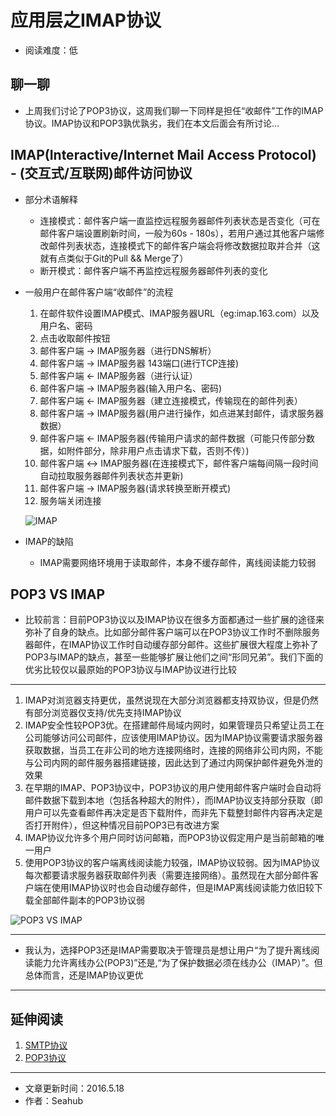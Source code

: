# 应用层之IMAP协议
* 阅读难度：低

## 聊一聊
* 上周我们讨论了POP3协议，这周我们聊一下同样是担任“收邮件”工作的IMAP协议。IMAP协议和POP3孰优孰劣，我们在本文后面会有所讨论...

## IMAP(Interactive/Internet Mail Access Protocol) - (交互式/互联网)邮件访问协议
* 部分术语解释
	* 连接模式：邮件客户端一直监控远程服务器邮件列表状态是否变化（可在邮件客户端设置刷新时间，一般为60s - 180s），若用户通过其他客户端修改邮件列表状态，连接模式下的邮件客户端会将修改数据拉取并合并（这就有点类似于Git的Pull && Merge了）
	* 断开模式：邮件客户端不再监控远程服务器邮件列表的变化 
 
* 一般用户在邮件客户端“收邮件”的流程
	1. 在邮件软件设置IMAP模式、IMAP服务器URL（eg:imap.163.com）以及用户名、密码
	2. 点击收取邮件按钮
	3. 邮件客户端 -> IMAP服务器（进行DNS解析）
	4. 邮件客户端 -> IMAP服务器 143端口(进行TCP连接)
	5. 邮件客户端 <- IMAP服务器（进行认证）
	6. 邮件客户端 -> IMAP服务器(输入用户名、密码)
	7. 邮件客户端 <- IMAP服务器（建立连接模式，传输现在的邮件列表）
	8. 邮件客户端 -> IMAP服务器(用户进行操作，如点进某封邮件，请求服务器数据）
	9. 邮件客户端 <- IMAP服务器(传输用户请求的邮件数据（可能只传部分数据，如附件部分，除非用户点击请求下载，否则不传）)
	10. 邮件客户端 <-> IMAP服务器(在连接模式下，邮件客户端每间隔一段时间自动拉取服务器邮件列表状态并更新)
	11. 邮件客户端 -> IMAP服务器(请求转换至断开模式)
	12. 服务端关闭连接
 	
 	![IMAP](https://github.com/SeaHub/BlogOfComputerNetwork/blob/master/res/imap.png?raw=true)
		
 	
* IMAP的缺陷
	* IMAP需要网络环境用于读取邮件，本身不缓存邮件，离线阅读能力较弱
	
## POP3 VS IMAP

* 比较前言：目前POP3协议以及IMAP协议在很多方面都通过一些扩展的途径来弥补了自身的缺点。比如部分邮件客户端可以在POP3协议工作时不删除服务器邮件，在IMAP协议工作时自动缓存部分邮件。这些扩展很大程度上弥补了POP3与IMAP的缺点，甚至一些能够扩展让他们之间“形同兄弟”。我们下面的优劣比较仅以最原始的POP3协议与IMAP协议进行比较

--- 

1. IMAP对浏览器支持更优，虽然说现在大部分浏览器都支持双协议，但是仍然有部分浏览器仅支持/优先支持IMAP协议
2. IMAP安全性较POP3优。在搭建邮件局域内网时，如果管理员只希望让员工在公司能够访问公司邮件，应该使用IMAP协议。因为IMAP协议需要请求服务器获取数据，当员工在非公司的地方连接网络时，连接的网络非公司内网，不能与公司内网的邮件服务器搭建链接，因此达到了通过内网保护邮件避免外泄的效果
3. 在早期的IMAP、POP3协议中，POP3协议的用户使用邮件客户端时会自动将邮件数据下载到本地（包括各种超大的附件），而IMAP协议支持部分获取（即用户可以先查看邮件再决定是否下载附件，而非先下载整封邮件内容再决定是否打开附件），但这种情况目前POP3已有改进方案
4. IMAP协议允许多个用户同时访问邮箱，而POP3协议假定用户是当前邮箱的唯一用户
5. 使用POP3协议的客户端离线阅读能力较强，IMAP协议较弱。因为IMAP协议每次都要请求服务器获取邮件列表（需要连接网络）。虽然现在大部分邮件客户端在使用IMAP协议时也会自动缓存邮件，但是IMAP离线阅读能力依旧较下载全部邮件副本的POP3协议弱

![POP3 VS IMAP](https://github.com/SeaHub/BlogOfComputerNetwork/blob/master/res/popvsimap.png?raw=true)

---

* 我认为，选择POP3还是IMAP需要取决于管理员是想让用户“为了提升离线阅读能力允许离线办公(POP3)”还是,“为了保护数据必须在线办公（IMAP）”。但总体而言，还是IMAP协议更优
	 
---
## 延伸阅读
1. [SMTP协议](https://github.com/SeaHub/BlogOfComputerNetwork/blob/master/link/000A.md)
2. [POP3协议](https://github.com/SeaHub/BlogOfComputerNetwork/blob/master/link/000C.md)

---

* 文章更新时间：2016.5.18
* 作者：Seahub
